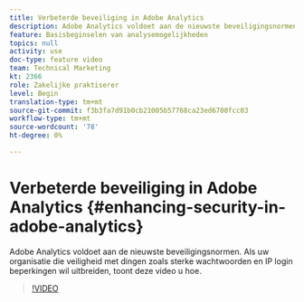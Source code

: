 ```yaml
---
title: Verbeterde beveiliging in Adobe Analytics
description: Adobe Analytics voldoet aan de nieuwste beveiligingsnormen. Als uw organisatie die veiligheid met dingen zoals sterke wachtwoorden en IP login beperkingen wil uitbreiden, zal deze video u tonen hoe.
feature: Basisbeginselen van analysemogelijkheden
topics: null
activity: use
doc-type: feature video
team: Technical Marketing
kt: 2366
role: Zakelijke praktiserer
level: Begin
translation-type: tm+mt
source-git-commit: f3b3fa7d91b0cb21005b57768ca23ed6700fcc03
workflow-type: tm+mt
source-wordcount: '78'
ht-degree: 0%

---
```



# Verbeterde beveiliging in Adobe Analytics {#enhancing-security-in-adobe-analytics}

Adobe Analytics voldoet aan de nieuwste beveiligingsnormen. Als uw organisatie die veiligheid met dingen zoals sterke wachtwoorden en IP login beperkingen wil uitbreiden, toont deze video u hoe.

>[!VIDEO](https://video.tv.adobe.com/v/25458/?quality=12)
